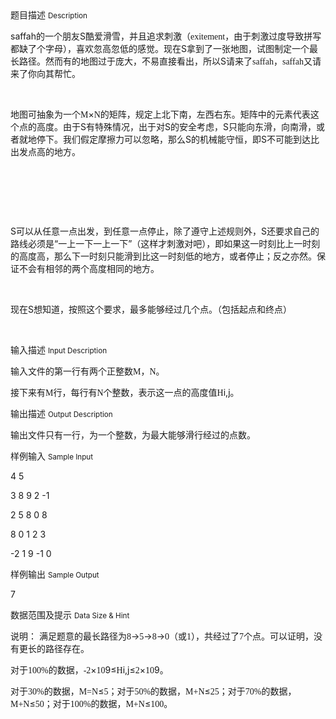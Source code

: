 <div class="panel panel-default">
<div class="area-title">
<span>
题目描述
<small>Description</small>
</span></div>
<div class="panel-body">

<p>saffah<span style="">的一个朋友</span>S酷爱滑雪，并且追求刺激（<span style="font-family: 'Lucida Console';">exitement</span><span style="">，由于刺激过度导致拼写都缺了个字母），喜欢忽高忽低的感觉。现在</span>S拿到了一张地图，试图制定一个最长路径。然而有的地图过于庞大，不易直接看出，所以S请来了<span style="font-family: 'Lucida Console';">saffah</span><span style="">，</span><span style="font-family: 'Lucida Console';">saffah</span><span style="">又请来了你向其帮忙。</span></p>
<p> </p>
<p>地图可抽象为一个<span style="font-family: 'Lucida Console';">M</span><span style="">×</span><span style="font-family: 'Lucida Console';">N</span><span style="">的矩阵，规定上北下南，左西右东。矩阵中的元素代表这个点的高度。</span>由于S<span style="">有特殊情况，</span>出于对S<span style="">的</span>安全考虑，S只能向东滑，向南滑，或者就地停下。我们假定摩擦力可以忽略，那么S的机械能守恒，即S不可能到达比出发点高的地方。</p>
<p> </p>
<p> </p>
<p> </p>
<p>S可以从任意一点出发，到任意一点停止，除了遵守上述规则外，S还要求自己的路线必须是“一上一下一上一下”（这样才刺激对吧），即如果这一时刻比上一时刻的高度高，那么下一时刻只能滑到比这一时刻低的地方，或者停止；反之亦然。保证不会有相邻的两个高度相同的地方。</p>
<p> </p>
<p>现在S想知道，按照这个要求，最多能够经过几个点。（包括起点和终点）</p>
<p><span style=""><br></span></p>

</div>
</div>

<div class="panel panel-default">
<div class="area-title">
<span>
输入描述
<small>Input Description</small>
</span></div>
<div class="panel-body">
<p>输入文件的第一行有两个正整数<span style="font-family: 'Lucida Console';">M</span><span style="">，</span><span style="font-family: 'Lucida Console';">N</span><span style="">。</span></p>
<p>接下来有<span style="font-family: 'Lucida Console';">M</span><span style="">行，每行有</span><span style="font-family: 'Lucida Console';">N</span><span style="">个整数，表示这一点的高度值</span><span style="font-family: 'Lucida Console';">H</span>i,j。</p>

</div>
</div>
<div  class="panel panel-default">
<div class="area-title">
<span>
输出描述
<small>Output Description</small>
</span></div>
<div class="panel-body">

<p class="p0">输出文件只有一行，为一个整数，为最大能够滑行经过的点数。</p>

</div>
</div>


<div class="panel panel-default">
<div class="area-title">
<span>
样例输入
<small>Sample Input</small>
</span></div>
<div class="panel-body">
<p>4 5</p>
<p>3 8 9 2 -1</p>
<p>2 5 8 0 8</p>
<p>8 0 1 2 3</p>
<p>-2 1 9 -1 0</p>

</div>
</div>

<div class="panel panel-default">
<div class="area-title">
<span>
样例输出
<small>Sample Output</small>
</span></div>
<div class="panel-body">
<p>7</p>

</div>
</div>

<div class="panel panel-default">
<div class="area-title">
<span>
数据范围及提示
<small>Data Size & Hint</small>
</span></div>
<div class="panel-body">
<p>说明： 满足题意的最长路径为<span style="font-family: 'Lucida Console';">8</span><span style="">→</span><span style="font-family: 'Lucida Console';">5</span><span style="">→</span><span style="font-family: 'Lucida Console';">8</span><span style="">→</span><span style="font-family: 'Lucida Console';">0</span><span style="">（或</span><span style="font-family: 'Lucida Console';">1</span><span style="">）</span><span style="">，共经过了</span><span style="font-family: 'Lucida Console';">7</span><span style="">个点</span><span style="">。可以证明，没有</span><span style="">更长的路径存在。</span></p>
<div>
<p>对于<span style="font-family: 'Lucida Console';">100%</span><span style="">的数据，</span><span style="font-family: 'Lucida Console';">-2</span><span style="">×</span><span style="font-family: 'Lucida Console';">10</span>9≤<span style="font-family: 'Lucida Console';">H</span>i,j≤<span style="font-family: 'Lucida Console';">2</span><span style="">×</span><span style="font-family: 'Lucida Console';">10</span>9。</p>
<p>对于<span style="font-family: 'Lucida Console';">30%</span><span style="">的数据，</span><span style="font-family: 'Lucida Console';">M=N</span><span style="">≤</span><span style="font-family: 'Lucida Console';">5</span><span style="">；对于</span><span style="font-family: 'Lucida Console';">50%</span><span style="">的数据，</span><span style="font-family: 'Lucida Console';">M+N</span><span style="">≤</span><span style="font-family: 'Lucida Console';">25</span><span style="">；对于</span><span style="font-family: 'Lucida Console';">70%</span><span style="">的数据，</span><span style="font-family: 'Lucida Console';">M+N</span><span style="">≤</span><span style="font-family: 'Lucida Console';">50</span><span style="">；对于</span><span style="font-family: 'Lucida Console';">100%</span><span style="">的数据，</span><span style="font-family: 'Lucida Console';">M+N</span><span style="">≤</span><span style="font-family: 'Lucida Console';">100</span><span style="">。</span></p>
</div>
<p><span style=""><br></span></p>
</div>
</div>